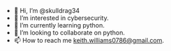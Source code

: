 - 👋 Hi, I’m @skulldrag34
- 👀 I’m interested in cybersecurity.
- 🌱 I’m currently learning python.
- 💞️ I’m looking to collaborate on python.
- 📫 How to reach me keith.williams0786@gmail.com.

<!---
skulldrag34/skulldrag34 is a ✨ special ✨ repository because its `README.md` (this file) appears on your GitHub profile.
You can click the Preview link to take a look at your changes.
--->

